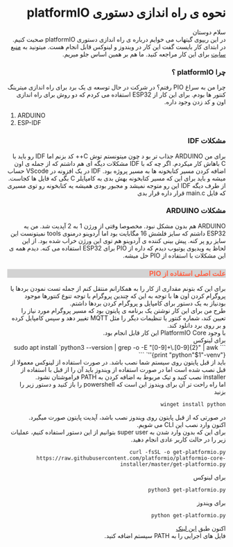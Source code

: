 # <div dir="rtl"> نحوه ی راه اندازی دستوری platformIO  </div>
<div dir="rtl">
  
سلام دوستان  
در این ریپوی گیتهاب می خوایم درباره ی راه اندازی دستوری platformIO صحبت کنیم.
در ابتدای کار بایست گفت این کار در ویندوز و لینوکس قابل انجام هست.
میتونید به [منبع سایت](https://docs.platformio.org/en/latest/core/installation/index.html) برای این کار مراجعه کنید. ما هم بر همین اساس جلو میریم.

</div>

### <div dir="rtl"> چرا platformIO ؟  </div>

<div dir="rtl">
چرا من به سراغ PIO رفتم؟  
در شرکت در حال توسعه ی یک برد برای راه اندازی میترینگ کنتور ها بودم. برای این کار از ESP32 استفاده می کردم که دو روش برای راه اندازی اون و کد زدن وجود داره.  
</div>

1. ARDUINO
2. ESP-IDF  

### <div dir="rtl" color=red> مشکلات IDF </div>
<div dir="rtl">
برای من ARDUINO جذاب تر بو د چون میتونستم توش C++ کد بزنم اما IDF رو باید با C باهاش کار میکردم.   
اگر چه که با IDF مشکلات دیگه ای هم داشتم که از جمله ی اون اضافه کردن مسیر کتابخونه ها به مسیر پروژه بود.  
IDF  در یک افزونه در VScode حساب میشه و باید برای این که مسیر کتابخونه بهش بدی به کامپایلر C بگی که فایل ها کجاست. از طرف دیگه IDF این رو متوجه نمیشد و مجبور بودی همیشه یه کتابخونه رو توی مسیری که فایل main.c قرار داره قرار بدی 
</div>

### <div dir="rtl" color=red> مشکلات ARDUINO </div>
<div dir="rtl">

<div dir="rtl">
ARDUINO   هم بدون مشکل نبود. مخصوصا وقتی از ورژن 1 به 2 آپدیت شد.  
 من یه ESP32 داشتم که سایز فلشش 16 مگابایت بود اما آردوینو درمنوی tools نمیتونست این سایز رو پر کنه.  
 پیش بینی کننده ی آردوینو هم توی این ورژن خراب شده بود.  
 از این لحاظ یه ویدیوی یوتیوب دیدم که داره از PIO برای ESP32 استفاده می کنه. 
 دیدم همه ی این مشکلات با استفاده از PIO حل میشه.

</div>  

### <div style="background-color:LightGray; color:tomato" dir= "rtl" > علت اصلی استفاده از PIO

<div dir="rtl">
برای این که بتونم مقداری از کار را به همکارانم منتقل کنم از جمله تست نمودن بردها یا پروگرام کردن اون ها با توجه به این که چندین پروگرام با توجه تنوع کنتورها موجود بودنیاز به یک دستور برای کامپایل و پروگرام کردن بردها داشتم.  <br> طرح من برای این کار نوشتن یک برنامه ی پایتون بود که مسیر پروگرام مورد نیاز را تعیین کند، شماره کنتور یا تنظیمات دیگر را مثل MQTT تغییر دهد و سپس کامپایل کرده و بر  روی برد دانلود کند.  <br>
با وجود PlatformIO Core این کار قابل انجام بود.
</div>

<div dir="rtl"> 
برای لینوکس
</div>
```
sudo apt install `python3 --version | grep -o -E "[0-9]+\.[0-9]{2}" | awk '{print "python"$1"-venv"}'`
```

<div dir="rtl">
باید از قبل پایتون روی سیستم شما نصب باشد. در صورت استفاده از لینوکس معمولا از قبل نصب شده است اما در صورت استفاده از ویندوز باید آن را از قبل با استفاده از installer نصب کنید و تیک مربوط به اضافه کردن به PATH فراموشتان نشود. 
<br> اما راه راحت تر آن برای ویندوز این است که powershell را باز کنید و دستور زیر را بزنید
</div>

```
winget install python
```
<div dir="rtl">
در صورتی که از قبل پایتون روی ویندوز نصب باشد، آپدیت پایتون صورت میگیرد.
</div>

<div dir="rtl">
اکنون وارد نصب این CLI می شویم.  <br> 
برای این که بدون وارد شدن به super user بتوانیم از این دستور استفاده کنیم، عملیات زیر را در حالت کاربر عادی انجام دهید.
</div>

```
curl -fsSL -o get-platformio.py https://raw.githubusercontent.com/platformio/platformio-core-installer/master/get-platformio.py
```
<div dir="rtl">
برای لینوکس
</div>

```
python3 get-platformio.py
```
<div dir="rtl">
برای ویندوز
</div>

```
python get-platformio.py
```

<div dir="rtl">

اکنون طبق [این لینک](https://docs.platformio.org/en/latest/core/installation/shell-commands.html#unix-and-unix-like)   
فایل های اجرایی را به PATH سیستم اضافه کنید.

</div>

